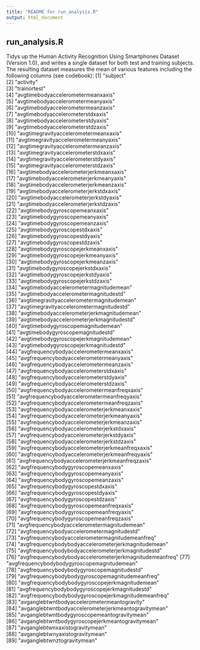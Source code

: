 ```yaml
---
title: "README for run_analysis.R"
output: html_document
---
```


## run_analysis.R

Tidys up the Human Activity Recognition Using Smartphones Dataset (Version 1.0), and writes a single dataset for both test and training subjects.  The resulting dataset measures the mean of various features including the following columns (see codebook):
 [1] "subject"                                               
 [2] "activity"                                              
 [3] "trainortest"                                           
 [4] "avgtimebodyaccelerometermeanxaxis"                     
 [5] "avgtimebodyaccelerometermeanyaxis"                     
 [6] "avgtimebodyaccelerometermeanzaxis"                     
 [7] "avgtimebodyaccelerometerstdxaxis"                      
 [8] "avgtimebodyaccelerometerstdyaxis"                      
 [9] "avgtimebodyaccelerometerstdzaxis"                      
[10] "avgtimegravityaccelerometermeanxaxis"                  
[11] "avgtimegravityaccelerometermeanyaxis"                  
[12] "avgtimegravityaccelerometermeanzaxis"                  
[13] "avgtimegravityaccelerometerstdxaxis"                   
[14] "avgtimegravityaccelerometerstdyaxis"                   
[15] "avgtimegravityaccelerometerstdzaxis"                   
[16] "avgtimebodyaccelerometerjerkmeanxaxis"                 
[17] "avgtimebodyaccelerometerjerkmeanyaxis"                 
[18] "avgtimebodyaccelerometerjerkmeanzaxis"                 
[19] "avgtimebodyaccelerometerjerkstdxaxis"                  
[20] "avgtimebodyaccelerometerjerkstdyaxis"                  
[21] "avgtimebodyaccelerometerjerkstdzaxis"                  
[22] "avgtimebodygyroscopemeanxaxis"                         
[23] "avgtimebodygyroscopemeanyaxis"                         
[24] "avgtimebodygyroscopemeanzaxis"                         
[25] "avgtimebodygyroscopestdxaxis"                          
[26] "avgtimebodygyroscopestdyaxis"                          
[27] "avgtimebodygyroscopestdzaxis"                          
[28] "avgtimebodygyroscopejerkmeanxaxis"                     
[29] "avgtimebodygyroscopejerkmeanyaxis"                     
[30] "avgtimebodygyroscopejerkmeanzaxis"                     
[31] "avgtimebodygyroscopejerkstdxaxis"                      
[32] "avgtimebodygyroscopejerkstdyaxis"                      
[33] "avgtimebodygyroscopejerkstdzaxis"                      
[34] "avgtimebodyaccelerometermagnitudemean"                 
[35] "avgtimebodyaccelerometermagnitudestd"                  
[36] "avgtimegravityaccelerometermagnitudemean"              
[37] "avgtimegravityaccelerometermagnitudestd"               
[38] "avgtimebodyaccelerometerjerkmagnitudemean"             
[39] "avgtimebodyaccelerometerjerkmagnitudestd"              
[40] "avgtimebodygyroscopemagnitudemean"                     
[41] "avgtimebodygyroscopemagnitudestd"                      
[42] "avgtimebodygyroscopejerkmagnitudemean"                 
[43] "avgtimebodygyroscopejerkmagnitudestd"                  
[44] "avgfrequencybodyaccelerometermeanxaxis"                
[45] "avgfrequencybodyaccelerometermeanyaxis"                
[46] "avgfrequencybodyaccelerometermeanzaxis"                
[47] "avgfrequencybodyaccelerometerstdxaxis"                 
[48] "avgfrequencybodyaccelerometerstdyaxis"                 
[49] "avgfrequencybodyaccelerometerstdzaxis"                 
[50] "avgfrequencybodyaccelerometermeanfreqxaxis"            
[51] "avgfrequencybodyaccelerometermeanfreqyaxis"            
[52] "avgfrequencybodyaccelerometermeanfreqzaxis"            
[53] "avgfrequencybodyaccelerometerjerkmeanxaxis"            
[54] "avgfrequencybodyaccelerometerjerkmeanyaxis"            
[55] "avgfrequencybodyaccelerometerjerkmeanzaxis"            
[56] "avgfrequencybodyaccelerometerjerkstdxaxis"             
[57] "avgfrequencybodyaccelerometerjerkstdyaxis"             
[58] "avgfrequencybodyaccelerometerjerkstdzaxis"             
[59] "avgfrequencybodyaccelerometerjerkmeanfreqxaxis"        
[60] "avgfrequencybodyaccelerometerjerkmeanfreqyaxis"        
[61] "avgfrequencybodyaccelerometerjerkmeanfreqzaxis"        
[62] "avgfrequencybodygyroscopemeanxaxis"                    
[63] "avgfrequencybodygyroscopemeanyaxis"                    
[64] "avgfrequencybodygyroscopemeanzaxis"                    
[65] "avgfrequencybodygyroscopestdxaxis"                     
[66] "avgfrequencybodygyroscopestdyaxis"                     
[67] "avgfrequencybodygyroscopestdzaxis"                     
[68] "avgfrequencybodygyroscopemeanfreqxaxis"                
[69] "avgfrequencybodygyroscopemeanfreqyaxis"                
[70] "avgfrequencybodygyroscopemeanfreqzaxis"                
[71] "avgfrequencybodyaccelerometermagnitudemean"            
[72] "avgfrequencybodyaccelerometermagnitudestd"             
[73] "avgfrequencybodyaccelerometermagnitudemeanfreq"        
[74] "avgfrequencybodybodyaccelerometerjerkmagnitudemean"    
[75] "avgfrequencybodybodyaccelerometerjerkmagnitudestd"     
[76] "avgfrequencybodybodyaccelerometerjerkmagnitudemeanfreq"
[77] "avgfrequencybodybodygyroscopemagnitudemean"            
[78] "avgfrequencybodybodygyroscopemagnitudestd"             
[79] "avgfrequencybodybodygyroscopemagnitudemeanfreq"        
[80] "avgfrequencybodybodygyroscopejerkmagnitudemean"        
[81] "avgfrequencybodybodygyroscopejerkmagnitudestd"         
[82] "avgfrequencybodybodygyroscopejerkmagnitudemeanfreq"    
[83] "avganglebtwntbodyaccelerometermeantogravity"           
[84] "avganglebtwntbodyaccelerometerjerkmeantogravitymean"   
[85] "avganglebtwntbodygyroscopemeantogravitymean"           
[86] "avganglebtwntbodygyroscopejerkmeantogravitymean"       
[87] "avganglebtwnxaxistogravitymean"                        
[88] "avganglebtwnyaxistogravitymean"                        
[89] "avganglebtwnztogravitymean" 